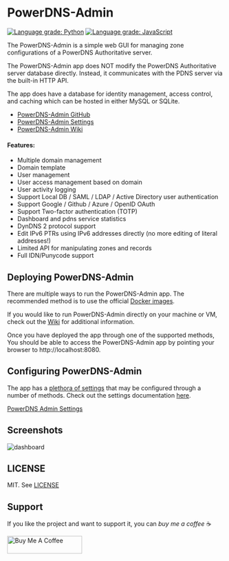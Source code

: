 # PowerDNS-Admin

[![Language grade: Python](https://img.shields.io/lgtm/grade/python/g/ngoduykhanh/PowerDNS-Admin.svg?logo=lgtm&logoWidth=18)](https://lgtm.com/projects/g/ngoduykhanh/PowerDNS-Admin/context:python)
[![Language grade: JavaScript](https://img.shields.io/lgtm/grade/javascript/g/ngoduykhanh/PowerDNS-Admin.svg?logo=lgtm&logoWidth=18)](https://lgtm.com/projects/g/ngoduykhanh/PowerDNS-Admin/context:javascript)

The PowerDNS-Admin is a simple web GUI for managing zone configurations of a PowerDNS Authoritative server.

The PowerDNS-Admin app does NOT modify the PowerDNS Authoritative server database directly. Instead, it communicates with the PDNS server via the built-in HTTP API.

The app does have a database for identity management, access control, and caching which can be hosted in either MySQL or SQLite.

- [PowerDNS-Admin GitHub](https://github.com/ngoduykhanh/PowerDNS-Admin)
- [PowerDNS-Admin Settings](https://github.com/ngoduykhanh/PowerDNS-Admin/blob/master/docs/settings.md)
- [PowerDNS-Admin Wiki](https://github.com/ngoduykhanh/PowerDNS-Admin/wiki)

#### Features:
- Multiple domain management
- Domain template
- User management
- User access management based on domain
- User activity logging
- Support Local DB / SAML / LDAP / Active Directory user authentication
- Support Google / Github / Azure / OpenID OAuth
- Support Two-factor authentication (TOTP)
- Dashboard and pdns service statistics
- DynDNS 2 protocol support
- Edit IPv6 PTRs using IPv6 addresses directly (no more editing of literal addresses!)
- Limited API for manipulating zones and records
- Full IDN/Punycode support

## Deploying PowerDNS-Admin
There are multiple ways to run the PowerDNS-Admin app. The recommended method is to use the official [Docker images](https://github.com/ngoduykhanh/PowerDNS-Admin/blob/master/docs/docker.md).

If you would like to run PowerDNS-Admin directly on your machine or VM, check out the [Wiki](https://github.com/ngoduykhanh/PowerDNS-Admin/wiki#installation-guides) for additional information.

Once you have deployed the app through one of the supported methods, You should be able to access the PowerDNS-Admin app by pointing your browser to http://localhost:8080.

## Configuring PowerDNS-Admin

The app has a [plethora of settings](https://github.com/ngoduykhanh/PowerDNS-Admin/blob/master/docs/settings.md) that may be configured through a number of methods. Check out the settings documentation [here](https://github.com/ngoduykhanh/PowerDNS-Admin/blob/master/docs/settings.md).

[PowerDNS Admin Settings](https://github.com/ngoduykhanh/PowerDNS-Admin/blob/master/docs/settings.md)

## Screenshots
![dashboard](https://user-images.githubusercontent.com/6447444/44068603-0d2d81f6-9fa5-11e8-83af-14e2ad79e370.png)

## LICENSE
MIT. See [LICENSE](https://github.com/ngoduykhanh/PowerDNS-Admin/blob/master/LICENSE)

## Support
If you like the project and want to support it, you can *buy me a coffee* ☕

<a href="https://www.buymeacoffee.com/khanhngo" target="_blank"><img src="https://cdn.buymeacoffee.com/buttons/default-orange.png" alt="Buy Me A Coffee" height="41" width="174"></a>
